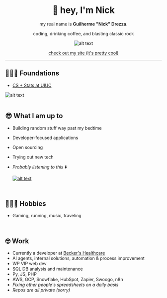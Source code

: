 <div align="center">  

# 👋 hey, I'm Nick  

my real name is **Guilherme "Nick" Drezza**.  

coding, drinking coffee, and blasting classic rock  

![alt text](https://drive.google.com/thumbnail?id=1lbJiaGYzCG58nzqRQisIJGZ3cD1B2E8M&sz=w150)  

[check out my site (it's pretty cool)](https://guidrezza.com)  

</div>  

---  

## 👨🏻‍🎓 Foundations  
- [CS + Stats at UIUC](https://www.usnews.com/best-graduate-schools/top-science-schools/university-of-illinois-at-urbana-champaign-145637)

![alt text](https://drive.google.com/thumbnail?id=1CMGz3aX1bV6RwJx2tivxS94SmSYHy_4a=w150)  
<br>  

## 😎 What I am up to  
- Building random stuff way past my bedtime  
- Developer-focused applications  
- Open sourcing  
- Trying out new tech  
- _Probably listening to this_ ⬇️

     [![alt text](https://drive.google.com/thumbnail?id=1GAJxMFP7yHDu9_gtZ2idwiMjOK2OCl6J&sz=w150)](https://open.spotify.com/playlist/6HPsoOWqcORoD3J0kj3Tm3?si=f4baca50b1f84aaa)  
<br>  

## 🏃🏻‍➡️ Hobbies  
- Gaming, running, music, traveling  
<br>  

## 🤓 Work  
- Currently a developer at [Becker's Healthcare](https://hubs.beckershealthcare.com/about)  
- AI agents, internal solutions, automation & process improvement  
- WP VIP web dev  
- SQL DB analysis and maintenance  
- Py, JS, PHP  
- AWS, GCP, Snowflake, HubSpot, Zapier, Swoogo, n8n  
- _Fixing other people's spreadsheets on a daily basis_  
- _Repos are all private (sorry)_  
